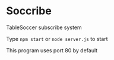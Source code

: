 # Soccribe
TableSoccer subscribe system

Type ```npm start``` or ```node server.js``` to start

This program uses port 80 by default
